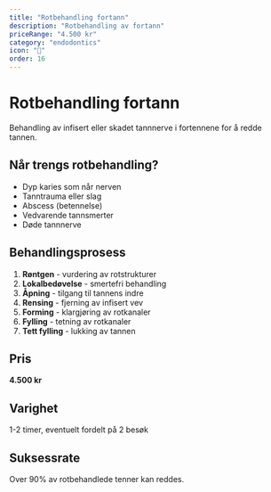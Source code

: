 ```yaml
---
title: "Rotbehandling fortann"
description: "Rotbehandling av fortann"
priceRange: "4.500 kr"
category: "endodontics"
icon: "🔧"
order: 16
---
```


# Rotbehandling fortann

Behandling av infisert eller skadet tannnerve i fortennene for å redde tannen.

## Når trengs rotbehandling?
- Dyp karies som når nerven
- Tanntrauma eller slag
- Abscess (betennelse)
- Vedvarende tannsmerter
- Døde tannnerve

## Behandlingsprosess
1. **Røntgen** - vurdering av rotstrukturer
2. **Lokalbedøvelse** - smertefri behandling
3. **Åpning** - tilgang til tannens indre
4. **Rensing** - fjerning av infisert vev
5. **Forming** - klargjøring av rotkanaler
6. **Fylling** - tetning av rotkanaler
7. **Tett fylling** - lukking av tannen

## Pris
**4.500 kr**

## Varighet
1-2 timer, eventuelt fordelt på 2 besøk

## Suksessrate
Over 90% av rotbehandlede tenner kan reddes.